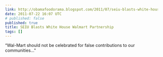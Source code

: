 ```yaml
---
link: http://obamafoodorama.blogspot.com/2011/07/seiu-blasts-white-house-walmart.html
date: 2011-07-22 16:07 UTC
# published: false
published: true
title: SEIU Blasts White House Walmart Partnership
tags: []
---
```


“Wal-Mart should not be celebrated for false contributions to our communities..."
